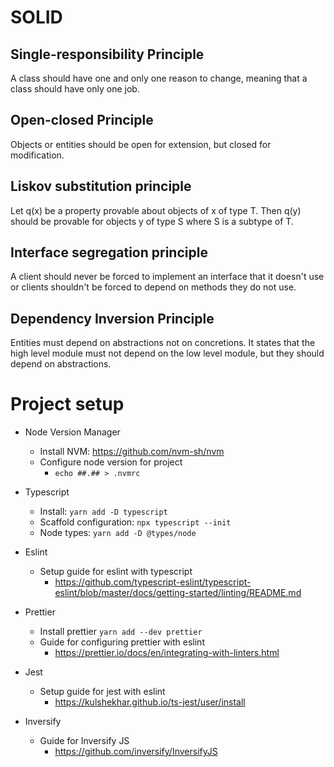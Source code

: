 

# SOLID

## Single-responsibility Principle
A class should have one and only one reason to change, meaning that a class should have only one job.

## Open-closed Principle
Objects or entities should be open for extension, but closed for modification.

## Liskov substitution principle
Let q(x) be a property provable about objects of x of type T. Then q(y) should be provable for objects y of type S where S is a subtype of T.

## Interface segregation principle
A client should never be forced to implement an interface that it doesn't use or clients shouldn't be forced to depend on methods they do not use.

## Dependency Inversion Principle
Entities must depend on abstractions not on concretions. It states that the high level module must not depend on the low level module, but they should depend on abstractions.


# Project setup

- Node Version Manager
    - Install NVM: https://github.com/nvm-sh/nvm
    - Configure node version for project 
        - `echo ##.## > .nvmrc`

- Typescript
    - Install: `yarn add -D typescript`
    - Scaffold configuration: `npx typescript --init`
    - Node types: `yarn add -D @types/node`

- Eslint 
    - Setup guide for eslint with typescript
        - https://github.com/typescript-eslint/typescript-eslint/blob/master/docs/getting-started/linting/README.md
    
- Prettier
    - Install prettier `yarn add --dev prettier`
    - Guide for configuring prettier with eslint
        - https://prettier.io/docs/en/integrating-with-linters.html

- Jest
    - Setup guide for jest with eslint
        - https://kulshekhar.github.io/ts-jest/user/install

- Inversify
    - Guide for Inversify JS
        - https://github.com/inversify/InversifyJS
